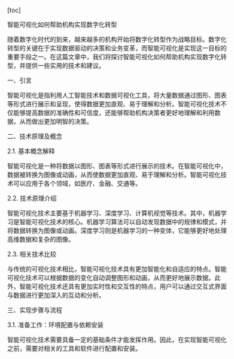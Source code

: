 
[toc]                    
                
                
智能可视化如何帮助机构实现数字化转型

随着数字化时代的到来，越来越多的机构开始将数字化转型作为战略目标。数字化转型的关键在于实现数据驱动的决策和业务变革，而智能可视化是实现这一目标的重要手段之一。在这篇文章中，我们将探讨智能可视化如何帮助机构实现数字化转型，并提供一些实用的技术和建议。

一、引言

智能可视化是指利用人工智能技术和数据可视化工具，将大量数据通过图形、图表等形式进行展示和呈现，使得数据更加直观、易于理解和分析。智能可视化技术不仅能够提高数据的准确性和可信度，还能够帮助机构决策者更好地理解和利用数据，从而做出更加明智的决策。

二、技术原理及概念

2.1. 基本概念解释

智能可视化是一种将数据以图形、图表等形式进行展示的技术。在智能可视化中，数据被转换为图像或动画，从而使数据更加直观、易于理解和分析。智能可视化技术可以应用于各个领域，如医疗、金融、交通等。

2.2. 技术原理介绍

智能可视化技术主要基于机器学习、深度学习、计算机视觉等技术。其中，机器学习是智能可视化技术的核心。机器学习算法可以自动发现数据中的规律和模式，并将数据转换为图像或动画。深度学习则是机器学习的一种变体，它能够更好地处理高维数据和复杂的图像。

2.3. 相关技术比较

与传统的可视化技术相比，智能可视化技术具有更加智能化和自适应的特点。智能可视化技术可以根据数据的变化自动调整图形和动画，从而更好地展示数据。此外，智能可视化技术还具有更加实时性和交互性的特点，用户可以通过交互式界面与数据进行更加深入的互动和分析。

三、实现步骤与流程

3.1. 准备工作：环境配置与依赖安装

智能可视化技术需要具备一定的基础条件才能发挥作用。因此，在实现智能可视化之前，需要对相关的工具和软件进行配置和安装。


